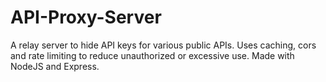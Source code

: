 # API-Proxy-Server

A relay server to hide API keys for various public APIs. Uses caching, cors and rate limiting to reduce unauthorized or excessive use. Made with NodeJS and Express.
